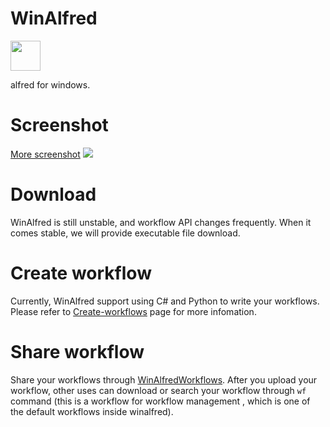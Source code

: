 WinAlfred
=========
<img src="http://ww2.sinaimg.cn/large/5d7c1fa4gw1ecguilvacmj2074074748.jpg" height="48" />

alfred for windows. 


Screenshot
=========

<a href="https://github.com/qianlifeng/WinAlfred/wiki/Screenshot">More screenshot</a>
<img src="http://ww1.sinaimg.cn/large/5d7c1fa4gw1ecv3iu9d1ug20zk0m8ki7.gif" />


Download
=========

WinAlfred is still unstable, and workflow API changes frequently. When it comes stable, we will provide executable file download.


Create workflow
=========

Currently, WinAlfred support using C# and Python to write your workflows. Please refer to [Create-workflows](https://github.com/qianlifeng/WinAlfred/wiki/Create-workflows) page for more infomation.

Share workflow
=========

Share your workflows through <a href="http://winalfred.scottqian.com/">WinAlfredWorkflows</a>. After you upload your workflow, other uses can download or search your workflow through `wf` command (this is a workflow for workflow management , which is one of the default workflows inside winalfred).

